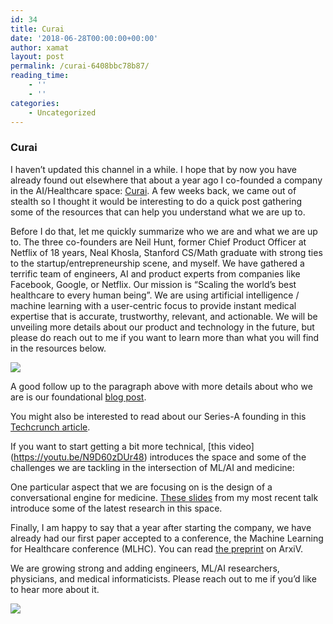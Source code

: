 ```yaml
---
id: 34
title: Curai
date: '2018-06-28T00:00:00+00:00'
author: xamat
layout: post
permalink: /curai-6408bbc78b87/
reading_time:
    - ''
    - ''
categories:
    - Uncategorized
---
```


### Curai

I haven’t updated this channel in a while. I hope that by now you have already found out elsewhere that about a year ago I co-founded a company in the AI/Healthcare space: [Curai](https://www.curai.com). A few weeks back, we came out of stealth so I thought it would be interesting to do a quick post gathering some of the resources that can help you understand what we are up to.

Before I do that, let me quickly summarize who we are and what we are up to. The three co-founders are Neil Hunt, former Chief Product Officer at Netflix of 18 years, Neal Khosla, Stanford CS/Math graduate with strong ties to the startup/entrepreneurship scene, and myself. We have gathered a terrific team of engineers, AI and product experts from companies like Facebook, Google, or Netflix. Our mission is “Scaling the world’s best healthcare to every human being”. We are using artificial intelligence / machine learning with a user-centric focus to provide instant medical expertise that is accurate, trustworthy, relevant, and actionable. We will be unveiling more details about our product and technology in the future, but please do reach out to me if you want to learn more than what you will find in the resources below.

![](/blog/images/15-01.png)

A good follow up to the paragraph above with more details about who we are is our foundational [blog post](https://medium.com/curai/using-ai-ml-to-scale-the-worlds-best-healthcare-to-every-human-being-8cbc56df21d6).

You might also be interested to read about our Series-A founding in this [Techcrunch article](https://techcrunch.com/2018/05/30/curai-picks-up-10-7m-to-create-a-smarter-system-to-help-patients-supply-the-best-info-for-their-doctors/).

If you want to start getting a bit more technical, [this video] (https://youtu.be/N9D60zDUr48) introduces the space and some of the challenges we are tackling in the intersection of ML/AI and medicine:

One particular aspect that we are focusing on is the design of a conversational engine for medicine. [These slides](https://www.slideshare.net/xamat/learning-to-speak-medicine) from my most recent talk introduce some of the latest research in this space.

Finally, I am happy to say that a year after starting the company, we have already had our first paper accepted to a conference, the Machine Learning for Healthcare conference (MLHC). You can read [the preprint](https://arxiv.org/abs/1804.08033) on ArxiV.

We are growing strong and adding engineers, ML/AI researchers, physicians, and medical informaticists. Please reach out to me if you’d like to hear more about it.

![](/blog/images/15-02.jpeg)
